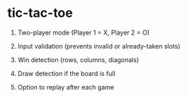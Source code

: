 # tic-tac-toe

1) Two-player mode (Player 1 = X, Player 2 = O)

2) Input validation (prevents invalid or already-taken slots)

3) Win detection (rows, columns, diagonals)

4) Draw detection if the board is full

5) Option to replay after each game
